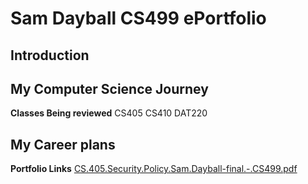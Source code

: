 
# Sam Dayball CS499 ePortfolio

## Introduction


## My Computer Science Journey


**Classes Being reviewed**
CS405
CS410
DAT220

## My Career plans

**Portfolio Links**
[CS.405.Security.Policy.Sam.Dayball-final.-.CS499.pdf](https://github.com/sdayball/sdayball1.github.io/files/12318194/CS.405.Security.Policy.Sam.Dayball-final.-.CS499.pdf)
